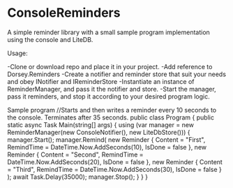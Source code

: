 # ConsoleReminders

A simple reminder library with a small sample program implementation using the console and LiteDB.

Usage:

-Clone or download repo and place it in your project.
-Add reference to Dorsey.Reminders
-Create a notifier and reminder store that suit your needs and obey INotifier and IReminderStore
-Instantiate an instance of ReminderManager, and pass it the notifier and store.
-Start the manager, pass it reminders, and stop it according to your desired program logic.

Sample program
//Starts and then writes a reminder every 10 seconds to the console. Terminates after 35 seconds.
public class Program
    {
        public static async Task Main(string[] args)
        {
            using (var manager = new ReminderManager(new ConsoleNotifier(), new LiteDbStore()))
            {
                manager.Start();
                manager.Remind( new Reminder { Content = "First", RemindTime = DateTime.Now.AddSeconds(10), IsDone = false },
                                new Reminder { Content = "Second", RemindTime = DateTime.Now.AddSeconds(20), IsDone = false },
                                new Reminder { Content = "Third", RemindTime = DateTime.Now.AddSeconds(30), IsDone = false }
                            );
                await Task.Delay(35000);
                manager.Stop();
            }
        }
    }
